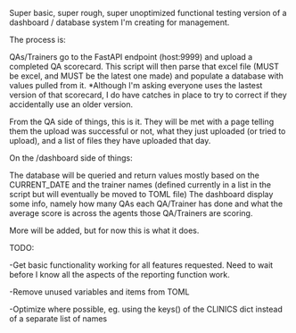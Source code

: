 Super basic, super rough, super unoptimized functional testing version of a dashboard / database system I'm creating for management.

The process is:

QAs/Trainers go to the FastAPI endpoint (host:9999) and upload a completed QA scorecard.
This script will then parse that excel file (MUST be excel, and MUST be the latest one made) and populate a database with values pulled from it.
*Although I'm asking everyone uses the lastest version of that scorecard, I do have catches in place to try to correct if they accidentally use an older version. 

From the QA side of things, this is it. They will be met with a page telling them the upload was successful or not, what they just uploaded (or tried to upload), and a list of files they have uploaded that day.

On the /dashboard side of things:

The database will be queried and return values mostly based on the CURRENT_DATE and the trainer names (defined currently in a list in the script but will eventually be moved to TOML file)
The dashboard display some info, namely how many QAs each QA/Trainer has done and what the average score is across the agents those QA/Trainers are scoring. 

More will be added, but for now this is what it does. 


TODO:

-Get basic functionality working for all features requested. Need to wait before I know all the aspects of the reporting function work.

-Remove unused variables and items from TOML

-Optimize where possible, eg. using the keys() of the CLINICS dict instead of a separate list of names
